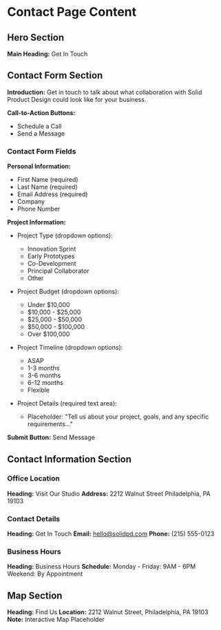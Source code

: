 # Contact Page Content

## Hero Section

**Main Heading:**
Get In Touch

## Contact Form Section

**Introduction:**
Get in touch to talk about what collaboration with Solid Product Design could look like for your business.

**Call-to-Action Buttons:**
- Schedule a Call
- Send a Message

### Contact Form Fields

**Personal Information:**
- First Name (required)
- Last Name (required)
- Email Address (required)
- Company
- Phone Number

**Project Information:**
- Project Type (dropdown options):
  - Innovation Sprint
  - Early Prototypes
  - Co-Development
  - Principal Collaborator
  - Other

- Project Budget (dropdown options):
  - Under $10,000
  - $10,000 - $25,000
  - $25,000 - $50,000
  - $50,000 - $100,000
  - Over $100,000

- Project Timeline (dropdown options):
  - ASAP
  - 1-3 months
  - 3-6 months
  - 6-12 months
  - Flexible

- Project Details (required text area):
  - Placeholder: "Tell us about your project, goals, and any specific requirements..."

**Submit Button:**
Send Message

## Contact Information Section

### Office Location
**Heading:** Visit Our Studio
**Address:**
2212 Walnut Street
Philadelphia, PA 19103

### Contact Details
**Heading:** Get In Touch
**Email:** hello@solidpd.com
**Phone:** (215) 555-0123

### Business Hours
**Heading:** Business Hours
**Schedule:**
Monday - Friday: 9AM - 6PM
Weekend: By Appointment

## Map Section

**Heading:** Find Us
**Location:** 2212 Walnut Street, Philadelphia, PA 19103
**Note:** Interactive Map Placeholder

